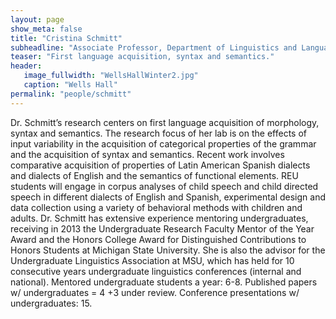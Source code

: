 ```yaml
---
layout: page
show_meta: false
title: "Cristina Schmitt"
subheadline: "Associate Professor, Department of Linguistics and Languages"
teaser: "First language acquisition, syntax and semantics."
header:
   image_fullwidth: "WellsHallWinter2.jpg"
   caption: "Wells Hall"
permalink: "people/schmitt"
---
```

Dr. Schmitt’s research centers on first language acquisition of morphology, syntax and semantics. The research focus of her lab is on the effects of input variability in the acquisition of categorical properties of the grammar and the acquisition of syntax and semantics. Recent work involves comparative acquisition of properties of Latin American Spanish dialects and dialects of English and the semantics of functional elements. REU students will engage in corpus analyses of child speech and child directed speech in different dialects of English and Spanish, experimental design and data collection using a variety of behavioral methods with children and adults. Dr. Schmitt has extensive experience mentoring undergraduates, receiving in 2013 the Undergraduate Research Faculty Mentor of the Year Award and the Honors College Award for Distinguished Contributions to Honors Students at Michigan State University. She is also the advisor for the Undergraduate Linguistics Association at MSU, which has held for 10 consecutive years undergraduate linguistics conferences (internal and national). Mentored undergraduate students a year: 6-8. Published papers w/ undergraduates = 4 +3 under review. Conference presentations w/ undergraduates: 15.
